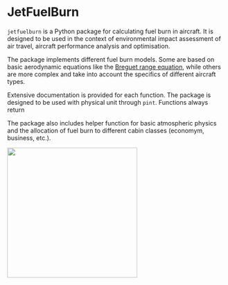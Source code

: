 # JetFuelBurn

`jetfuelburn` is a Python package for calculating fuel burn in aircraft. It is designed to be used in the context of environmental impact assessment of air travel, aircraft performance analysis and optimisation.

The package implements different fuel burn models. Some are based on basic aerodynamic equations like the [Breguet range equation](), while others are more complex and take into account the specifics of different aircraft types.

Extensive documentation is provided for each function. The package is designed to be used with physical unit through `pint`. Functions always return 

The package also includes helper function for basic atmospheric physics and the allocation of fuel burn to different cabin classes (economym, business, etc.).


<img src="https://upload.wikimedia.org/wikipedia/commons/3/33/Fuel_Quantity_Indicator_B737-300.svg" width="300">

